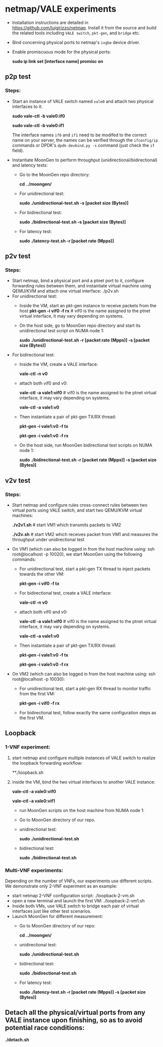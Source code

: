 # netmap/VALE experiments
* Installation instructions are detailed in https://github.com/luigirizzo/netmap. Install it from the source and build the related tools including `VALE switch`, `pkt-gen`, and `bridge` etc.
* Bind concerning physical ports to netmap's `ixgbe` device driver.
* Enable promiscuous mode for the physical ports:

  **sudo ip link set [interface name] promisc on**

## p2p test
### Steps:
* Start an instance of VALE switch named `vale0` and attach two physical interfaces to it:

  **sudo vale-ctl -b vale0:if0**
  
  **sudo vale-ctl -b vale0:if1**

  The interface names `if0` and `if1` need to be modifed to the correct name on your server, the names can be verified through the `ifconfig/ip` commands or DPDK's `dpdk-devbind.py -s` command (just check the `if` field).
  
* Instantiate MoonGen to perform throughput (unidirectional/bidirectional) and latency tests:
    * Go to the MoonGen repo directory:
    
      **cd ../moongen/**
      
    * For unidirectional test: 
    
      **sudo ./unidirectional-test.sh -s [packet size (Bytes)]**
      
    * For bidirectional test: 
    
      **sudo ./bidirectional-test.sh -s [packet size (Bytes)]**
      
    * For latency test: 
    
      **sudo ./latency-test.sh -r [packet rate (Mpps)]**
    
## p2v test
### Steps:
* Start netmap, bind a physical port and a ptnet port to it, configure forwarding rules between them, 
and instantiate virtual machine using QEMU/KVM and attach one virtual interface: ./p2v.sh
* For unidirectional test:
    * Inside the VM, start an pkt-gen instance to receive packets from the host
      **pkt-gen -i vif0 -f rx** # vif0 is the name assigned to the ptnet virtual interface, it may vary depending on systems.
    * On the host side, go to MoonGen repo directory and start its unidirectional test script on NUMA node 1:
    
      **sudo ./unidirectional-test.sh  -r [packet rate (Mpps)] -s [packet size (Bytes)]**
* For bidirectional test:
    * Inside the VM, create a VALE interface: 
    
      **vale-ctl -n v0**
    * attach both vif0 and v0:
    
      **vale-ctl -a vale1:vif0** # vif0 is the name assigned to the ptnet virtual interface, it may vary depending on systems.

      **vale-ctl -a vale1:v0**
    * Then instantiate a pair of pkt-gen TX/RX thread: 
    
      **pkt-gen -i vale1:v0 -f tx**
      
      **pkt-gen -i vale1:v0 -f rx**
    * On the host side, run MoonGen bidirectional test scripts on NUMA node 1:
    
      **sudo ./bidirectional-test.sh  -r [packet rate (Mpps)] -s [packet size (Bytes)]**

## v2v test
### Steps:
* Start netmap and configure rules cross-connect rules between two virtual ports using VALE switch, and start two QEMU/KVM 
virtual machines:

  **./v2v1.sh**  # start VM1 which transmits packets to VM2
  
  **./v2v.sh**   # start VM2 which receives packet from VM1 and measures the throughput under unidirectional test
* On VM1 (which can also be logged in from the host machine using: ssh root@localhost -p 10020), we start MoonGen using the following commands:
    * For unidirectional test, start a pkt-gen TX thread to inject packets towards the other VM: 
    
      **pkt-gen -i vif0 -f tx**
    * For bidirectional test, create a VALE interface: 
    
      **vale-ctl -n v0**
    * attach both vif0 and v0:
    
      **vale-ctl -a vale1:vif0** # vif0 is the name assigned to the ptnet virtual interface, it may vary depending on systems.
      
      **vale-ctl -a vale1:v0**
    * Then instantiate a pair of pkt-gen TX/RX thread:
    
      **pkt-gen -i vale1:v0 -f tx**
      
      **pkt-gen -i vale1:v0 -f rx**
* On VM2 (which can also be logged in from the host machine using: ssh root@localhost -p 10030):
    * For unidirectional test, start a pkt-gen RX thread to monitor traffic from the first VM: 
    
      **pkt-gen -i vif0 -f rx**
    * For bidirectional test, follow exactly the same configuration steps as the first VM.
  
## Loopback
### 1-VNF experiment:
  1. start netmap and configure multiple instances of VALE switch to realize the loopback forwarding workflow:
  
     **./loopback.sh
  2. inside the VM, bind the two virtual interfaces to another VALE instance:
  
     **vale-ctl -a vale0:vif0**
     
     **vale-ctl -a vale0:vif1**
      * run MoonGen scripts on the host machine from NUMA node 1:
       * Go to MoonGen directory of our repo.
        * unidirectional test: 
        
          **sudo ./unidirectional-test.sh**
        * bidirectional test:
        
          **sudo ./bidirectional-test.sh**
     
### Multi-VNF experiments:
Depending on the number of VNFs, our experiments use different scripts. We demonstrate only 2-VNF experiment as an example:
* start netmap 2-VNF configuration script: ./loopback-2-vm.sh
* open a new terminal and launch the first VM: ./loopback-2-vm1.sh
* Inside both VMs, use VALE switch to bridge each pair of virtual interfaces just like other test scenarios.
* Launch MoonGen for different measurement:
   * Go to MoonGen directory of our repo:
      
     **cd ../moongen/**
   * unidirectional test: 
   
     **sudo ./unidirectional-test.sh**
   * bidirectional test: 
   
      **sudo ./bidirectional-test.sh**
   * For latency test: 
   
      **sudo ./latency-test.sh -r [packet rate (Mpps)] -s [packet size (Bytes)]**

## Detach all the physical/virtual ports from any VALE instance upon finishing, so as to avoid potential race conditions:

   **./detach.sh**
